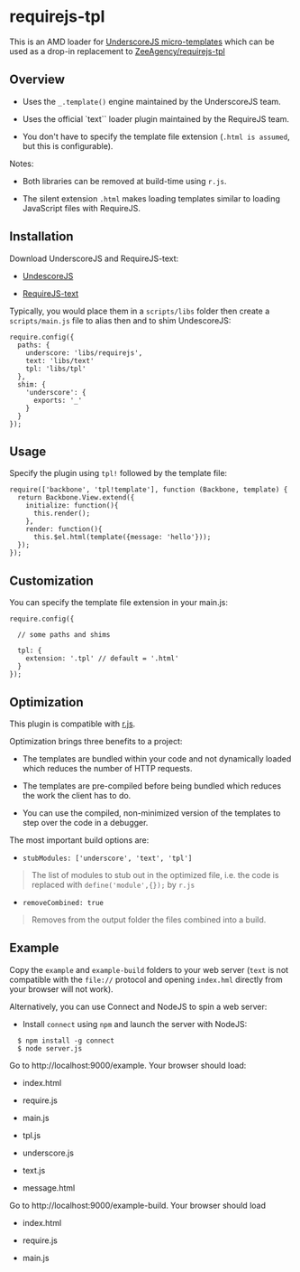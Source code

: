 requirejs-tpl
=============

This is an AMD loader for [UnderscoreJS micro-templates](http://underscorejs.org/#template) which can be used as a drop-in replacement to [ZeeAgency/requirejs-tpl](http://github.com/ZeeAgency/requirejs-tpl)


## Overview

- Uses the ``_.template()`` engine maintained by the UnderscoreJS team.

- Uses the official `text`` loader plugin maintained by the RequireJS team.

- You don't have to specify the template file extension (``.html is assumed``, but this is configurable).


Notes:

- Both libraries can be removed at build-time using ``r.js``.

- The silent extension ``.html`` makes loading templates similar to loading JavaScript files with RequireJS.

## Installation

Download UnderscoreJS and RequireJS-text:

- [UndescoreJS](http://underscorejs.org)

- [RequireJS-text](http://requirejs.org/docs/download.html#text)

Typically, you would place them in a ``scripts/libs`` folder then create a ``scripts/main.js`` file to alias then and to shim UndescoreJS:

```
require.config({
  paths: {
    underscore: 'libs/requirejs',
    text: 'libs/text'
    tpl: 'libs/tpl'
  },
  shim: {
    'underscore': {
      exports: '_'
    }
  }
});
```

## Usage

Specify the plugin using ``tpl!`` followed by the template file:

```
require(['backbone', 'tpl!template'], function (Backbone, template) {
  return Backbone.View.extend({
    initialize: function(){
      this.render();
    },
    render: function(){
      this.$el.html(template({message: 'hello'}));
  });
});
```

## Customization

You can specify the template file extension in your main.js:

```
require.config({

  // some paths and shims

  tpl: {
    extension: '.tpl' // default = '.html'
  }
});
```

## Optimization

This plugin is compatible with [r.js](http://requirejs.org/docs/optimization.html).

Optimization brings three benefits to a project:

- The templates are bundled within your code and not dynamically loaded which reduces the number of HTTP requests.

- The templates are pre-compiled before being bundled which reduces the work the client has to do.

- You can use the compiled, non-minimized version of the templates to step over the code in a debugger.


The most important build options are:

- ``stubModules: ['underscore', 'text', 'tpl']``


>The list of modules to stub out in the optimized file, i.e. the code is replaced with ``define('module',{});`` by ``r.js``

- ``removeCombined: true``

>Removes from the output folder the files combined into a build.

## Example

Copy the ``example`` and ``example-build`` folders to your web server (``text`` is not compatible with the ``file://`` protocol and opening ``index.hml`` directly from your browser will not work).

Alternatively, you can use Connect and NodeJS to spin a web server:

- Install ``connect`` using ``npm`` and launch the server with NodeJS:

```
  $ npm install -g connect
  $ node server.js
```

Go to http://localhost:9000/example. Your browser should load:

- index.html

- require.js

- main.js

- tpl.js

- underscore.js

- text.js

- message.html

Go to http://localhost:9000/example-build. Your browser should load

- index.html

- require.js

- main.js







